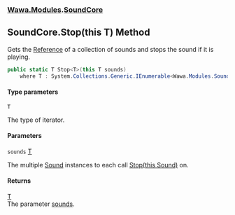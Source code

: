 ### [Wawa.Modules](Wawa.Modules.md 'Wawa.Modules').[SoundCore](SoundCore.md 'Wawa.Modules.SoundCore')

## SoundCore.Stop<T>(this T) Method

Gets the [Reference](Sound.Reference.md 'Wawa.Modules.Sound.Reference') of a collection of sounds and stops the sound if it is playing.

```csharp
public static T Stop<T>(this T sounds)
    where T : System.Collections.Generic.IEnumerable<Wawa.Modules.Sound>;
```
#### Type parameters

<a name='Wawa.Modules.SoundCore.Stop_T_(thisT).T'></a>

`T`

The type of iterator.
#### Parameters

<a name='Wawa.Modules.SoundCore.Stop_T_(thisT).sounds'></a>

`sounds` [T](SoundCore.Stop{T}(T).md#Wawa.Modules.SoundCore.Stop_T_(thisT).T 'Wawa.Modules.SoundCore.Stop<T>(this T).T')

The multiple [Sound](Sound.md 'Wawa.Modules.Sound') instances to each call [Stop(this Sound)](SoundCore.Stop(Sound).md 'Wawa.Modules.SoundCore.Stop(this Wawa.Modules.Sound)') on.

#### Returns
[T](SoundCore.Stop{T}(T).md#Wawa.Modules.SoundCore.Stop_T_(thisT).T 'Wawa.Modules.SoundCore.Stop<T>(this T).T')  
The parameter [sounds](SoundCore.Stop{T}(T).md#Wawa.Modules.SoundCore.Stop_T_(thisT).sounds 'Wawa.Modules.SoundCore.Stop<T>(this T).sounds').
